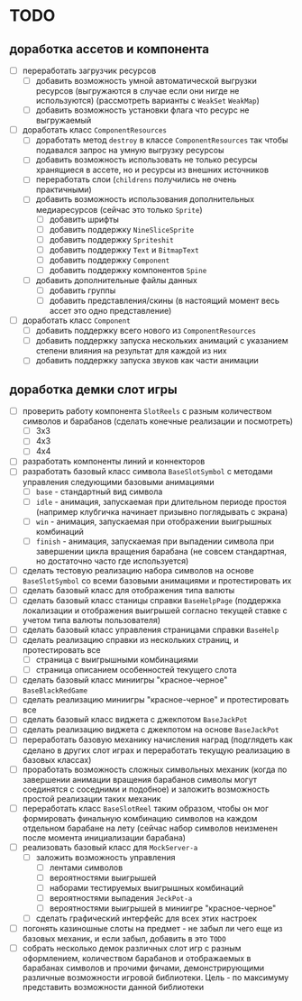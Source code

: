 # TODO


## доработка ассетов и компонента

- [ ] переработать загрузчик ресурсов
  - [ ] добавить возможность умной автоматической выгрузки ресурсов (выгружаются в случае если они нигде не используются) (рассмотреть варианты с `WeakSet` `WeakMap`)
  - [ ] добавить возможность установки флага что ресурс не выгружаемый
- [ ] доработать класс `ComponentResources`
  - [ ] доработать метод `destroy` в классе `ComponentResources` так чтобы подавался запрос на умную выгрузку ресурсоы 
  - [ ] добавить возможность использовать не только ресурсы хранящиеся в ассете, но и ресурсы из внешних источников
  - [ ] переработать слои (`childrens` получились не очень практичными)
  - [ ] добавить возможность использования дополнительных медиаресурсов (сейчас это только `Sprite`)
    - [ ] добавить шрифты
    - [ ] добавить поддержку `NineSliceSprite`
    - [ ] добавить поддержку `Spriteshit`
    - [ ] добавить поддержку `Text` и `BitmapText`
    - [ ] добавить поддержку `Component`
    - [ ] добавить поддержку компонентов `Spine`
  - [ ] добавить дополнительные файлы данных
    - [ ] добавить группы
    - [ ] добавить представления/скины (в настоящий момент весь ассет это одно представление)
- [ ] доработать класс `Component`
  - [ ] добавить поддержку всего нового из `ComponentResources`
  - [ ] добавить поддержку запуска нескольких анимаций с указанием степени влияния на результат для каждой из них
  - [ ] добавить поддержку запуска звуков как части анимации

## доработка демки слот игры

- [ ] проверить работу компонента `SlotReels` с разным количеством символов и барабанов (сделать конечные реализации и посмотреть)
  - [ ] 3x3
  - [ ] 4x3
  - [ ] 4x4
- [ ] разработать компоненты линий и коннекторов
- [ ] разработать базовый класс символа `BaseSlotSymbol` с методами управления следующими базовыми анимациями
  - [ ] `base` - стандартный вид символа
  - [ ] `idle` - анимация, запускаемая при длительном периоде простоя (например клубгичка начинает призывно поглядывать с экрана)
  - [ ] `win` - анимация, запускаемая при отображении выигрышных комбинаций
  - [ ] `finish` - анимация, запускаемая при выпадении символа при завершении цикла вращения барабана (не совсем стандартная, но достаточно часто где используется)
- [ ] сделать тестовую реализацию набора символов на основе `BaseSlotSymbol` со всеми базовыми анимациями и протестировать их
- [ ] сделать базовый класс для отображения типа валюты
- [ ] сделать базовый класс станицы справки `BaseHelpPage` (поддержка локализации и отображения выигрышей согласно текущей ставке с учетом типа валюты пользователя)
- [ ] сделать базовый класс управления страницами справки `BaseHelp`
- [ ] сделать реализацию справки из нескольких страниц, и протестировать все
  - [ ] страница с выигрышными комбинациями
  - [ ] страница описанием особенностей текущего слота
- [ ] сделать базовый класс миниигры "красное-черное" `BaseBlackRedGame`
- [ ] сделать реализацию миниигры "красное-черное" и протестировать все
- [ ] сделать базовый класс виджета с джекпотом `BaseJackPot`
- [ ] сделать реализацию виджета с джекпотом на основе `BaseJackPot`
- [ ] переработать базовую механику начисления наград (подглядеть как сделано в других слот играх и переработать текущую реализацию в базовых классах)
- [ ] проработать возможность сложных символьных механик (когда по завершении анимации вращения барабанов символы могут соединятся с соседними и подобное) и заложить возможность простой реализации таких механик
- [ ] переработать класс `BaseSlotReel` таким образом, чтобы он мог формировать финальную комбинацию символов на каждом отдельном барабане на лету (сейчас набор символов неизменен после момента инициализации барабана)
- [ ] реализовать базовый класс для `MockServer-а`
  - [ ] заложить возможность управления 
    - [ ] лентами символов
    - [ ] вероятностями выигрышей
    - [ ] наборами тестируемых выигрышных комбинаций
    - [ ] вероятностями выпадения `JeckPot-а`
    - [ ] вероятностями выигрышей в миниигре "красное-черное"
  - [ ] сделать графический интерфейс для всех этих настроек
- [ ] погонять казиношные слоты на предмет - не забыл ли чего еще из базовых механик, и если забыл, добавить в это `TODO`
- [ ] собрать несколько демок различных слот игр с разным оформлением, количеством барабанов и отображаемых в барабанах символов и прочими фичами, демонстрирующими различные возможности игровой библиотеки. Цель - по максимуму представить возможности данной библиотеки
